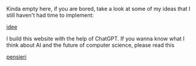Kinda empty here, if you are bored, take a look at some of my ideas that I still haven't had time to implement: 

[idee](https://ilpole.dev/idee)


I build this website with the help of ChatGPT. If you wanna know what I think about AI and the future of computer science, please read this 

[pensieri](https://ilpole.dev/pensieri)